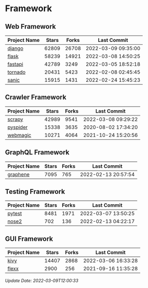 # Framework

## Web Framework
| Project Name | Stars | Forks | Last Commit |
| ------------ | ----- | ----- | ----------- |
| [django](https://github.com/django/django) | 62809 | 26708 | 2022-03-09 09:35:00 |
| [flask](https://github.com/pallets/flask) | 58239 | 14921 | 2022-03-08 14:50:25 |
| [fastapi](https://github.com/tiangolo/fastapi) | 42789 | 3249 | 2022-03-05 18:52:18 |
| [tornado](https://github.com/tornadoweb/tornado) | 20431 | 5423 | 2022-02-08 02:45:45 |
| [sanic](https://github.com/sanic-org/sanic) | 15915 | 1431 | 2022-02-24 15:45:23 |

## Crawler Framework
| Project Name | Stars | Forks | Last Commit |
| ------------ | ----- | ----- | ----------- |
| [scrapy](https://github.com/scrapy/scrapy) | 42989 | 9541 | 2022-03-08 09:29:22 |
| [pyspider](https://github.com/binux/pyspider) | 15338 | 3635 | 2020-08-02 17:34:20 |
| [webmagic](https://github.com/code4craft/webmagic) | 10271 | 4064 | 2021-10-24 15:20:56 |

## GraphQL Framework
| Project Name | Stars | Forks | Last Commit |
| ------------ | ----- | ----- | ----------- |
| [graphene](https://github.com/graphql-python/graphene) | 7095 | 765 | 2022-02-13 20:57:54 |

## Testing Framework
| Project Name | Stars | Forks | Last Commit |
| ------------ | ----- | ----- | ----------- |
| [pytest](https://github.com/pytest-dev/pytest) | 8481 | 1971 | 2022-03-07 13:50:25 |
| [nose2](https://github.com/nose-devs/nose2) | 702 | 136 | 2022-02-13 04:22:17 |

## GUI Framework
| Project Name | Stars | Forks | Last Commit |
| ------------ | ----- | ----- | ----------- |
| [kivy](https://github.com/kivy/kivy) | 14407 | 2868 | 2022-03-06 16:33:28 |
| [flexx](https://github.com/flexxui/flexx) | 2900 | 256 | 2021-09-16 11:35:28 |

*Update Date: 2022-03-09T12:00:33*